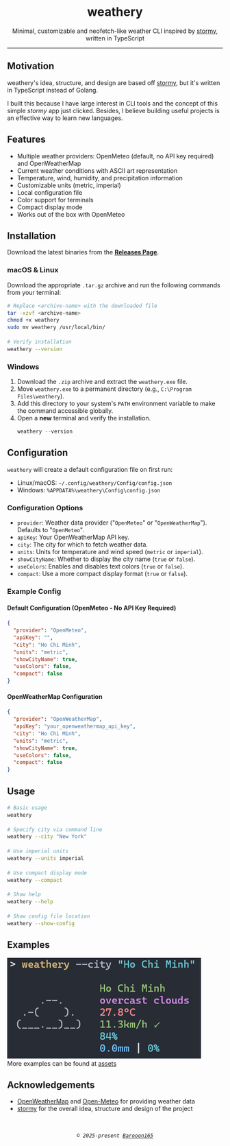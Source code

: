 <h1 align="center">weathery</h1>

<p align="center">
Minimal, customizable and neofetch-like weather CLI inspired by
<a href="https://github.com/ashish0kumar/stormy">stormy</a>, written in TypeScript
</p>

---

## Motivation

weathery's idea, structure, and design are based off
[stormy](https://github.com/ashish0kumar/stormy), but it's written in TypeScript instead of Golang.

I built this because I have large interest in CLI tools and the concept of this simple _stormy_ app just clicked. Besides, I believe building useful projects is an effective way to learn new languages.

## Features

- Multiple weather providers: OpenMeteo (default, no API key required) and OpenWeatherMap
- Current weather conditions with ASCII art representation
- Temperature, wind, humidity, and precipitation information
- Customizable units (metric, imperial)
- Local configuration file
- Color support for terminals
- Compact display mode
- Works out of the box with OpenMeteo

## Installation

Download the latest binaries from the [**Releases Page**](https://www.google.com/search?q=https://github.com/barooon165/weathery/releases/latest).

### macOS & Linux

Download the appropriate `.tar.gz` archive and run the following commands from your terminal:

```bash
# Replace <archive-name> with the downloaded file
tar -xzvf <archive-name>
chmod +x weathery
sudo mv weathery /usr/local/bin/

# Verify installation
weathery --version
```

### Windows

1.  Download the `.zip` archive and extract the `weathery.exe` file.
2.  Move `weathery.exe` to a permanent directory (e.g., `C:\Program Files\weathery`).
3.  Add this directory to your system's `PATH` environment variable to make the command accessible globally.
4.  Open a **new** terminal and verify the installation.
    ```powershell
    weathery --version
    ```

## Configuration

`weathery` will create a default configuration file on first run:

- Linux/macOS: `~/.config/weathery/Config/config.json`
- Windows: `%APPDATA%\weathery\Config\config.json`

### Configuration Options

- `provider`: Weather data provider ("`OpenMeteo`" or "`OpenWeatherMap`"). Defaults to "`OpenMeteo`".
- `apiKey`: Your OpenWeatherMap API key.
- `city`: The city for which to fetch weather data.
- `units`: Units for temperature and wind speed (`metric` or `imperial`).
- `showCityName`: Whether to display the city name (`true` or `false`).
- `useColors`: Enables and disables text colors (`true` or `false`).
- `compact`: Use a more compact display format (`true` or `false`).

### Example Config

#### Default Configuration (OpenMeteo - No API Key Required)

```json
{
  "provider": "OpenMeteo",
  "apiKey": "",
  "city": "Ho Chi Minh",
  "units": "metric",
  "showCityName": true,
  "useColors": false,
  "compact": false
}
```

#### OpenWeatherMap Configuration

```json
{
  "provider": "OpenWeatherMap",
  "apiKey": "your_openweathermap_api_key",
  "city": "Ho Chi Minh",
  "units": "metric",
  "showCityName": true,
  "useColors": false,
  "compact": false
}
```

## Usage

```bash
# Basic usage
weathery

# Specify city via command line
weathery --city "New York"

# Use imperial units
weathery --units imperial

# Use compact display mode
weathery --compact

# Show help
weathery --help

# Show config file location
weathery --show-config
```

## Examples

![](./assets/1.png)
<br>
More examples can be found at [assets](https://github.com/onbao165/weathery/tree/main/assets)

## Acknowledgements

- [OpenWeatherMap](https://openweathermap.org/) and [Open-Meteo](https://open-meteo.com/) for providing weather data
- [stormy](https://github.com/ashish0kumar/stormy) for the overall idea, structure and design of the project

<br>

<p align="center">
        <i><code>&copy 2025-present <a href="https://github.com/onbao165">Barooon165</a></code></i>
</p>

